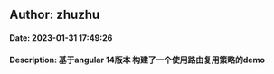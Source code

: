 
## Author: zhuzhu
#### Date: 2023-01-31 17:49:26
#### Description: 基于angular 14版本 构建了一个使用路由复用策略的demo 
